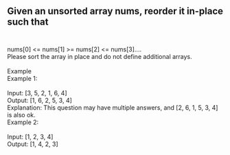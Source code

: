 ## Given an unsorted array nums, reorder it in-place such that <br> <br> 
nums[0] <= nums[1] >= nums[2] <= nums[3].... <br> 
Please sort the array in place and do not define additional arrays. <br> <br> 
Example <br> 
Example 1: <br> <br> 
Input: [3, 5, 2, 1, 6, 4] <br> 
Output: [1, 6, 2, 5, 3, 4] <br> 
Explanation: This question may have multiple answers, and [2, 6, 1, 5, 3, 4] is also ok. <br> 
Example 2: <br> <br> 
Input: [1, 2, 3, 4] <br> 
Output: [1, 4, 2, 3] <br> 
